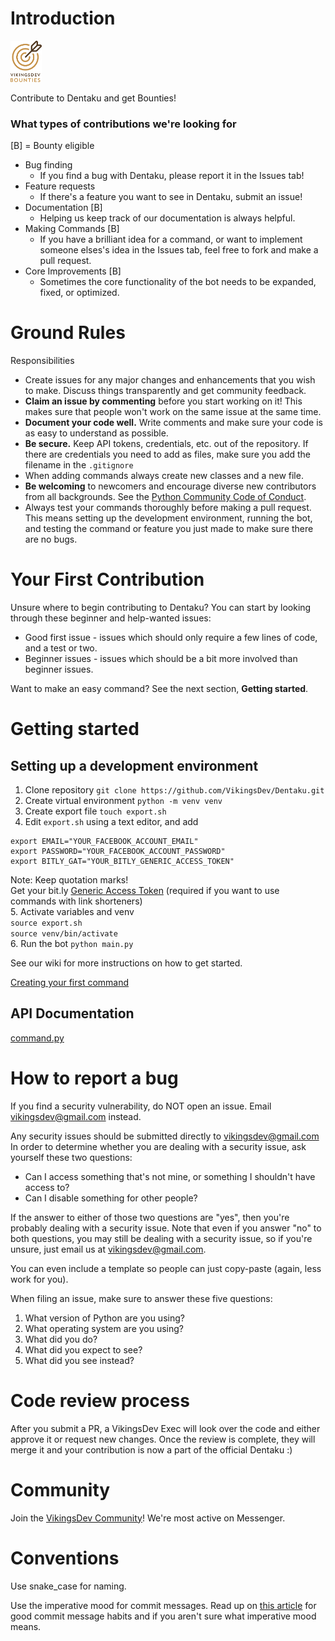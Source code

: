 # Introduction

<img src="https://github.com/VikingsDev/Vikingsdev-art/blob/master/Bounties/bounties-logo.svg?sanitize=true" width="50px"/>

Contribute to Dentaku and get Bounties!

### What types of contributions we're looking for

[B] = Bounty eligible

* Bug finding
   * If you find a bug with Dentaku, please report it in the Issues tab!
* Feature requests
   * If there's a feature you want to see in Dentaku, submit an issue!
* Documentation [B]
   * Helping us keep track of our documentation is always helpful.
* Making Commands [B]
   * If you have a brilliant idea for a command, or want to implement someone elses's idea in the Issues tab, feel free to fork and make a pull request.
* Core Improvements [B]
   * Sometimes the core functionality of the bot needs to be expanded, fixed, or optimized.

# Ground Rules

Responsibilities
* Create issues for any major changes and enhancements that you wish to make. Discuss things transparently and get community feedback.
* **Claim an issue by commenting** before you start working on it! This makes sure that people won't work on the same issue at the same time.
* **Document your code well.** Write comments and make sure your code is as easy to understand as possible.
* **Be secure.** Keep API tokens, credentials, etc. out of the repository. If there are credentials you need to add as files, make sure you add the filename in the `.gitignore`
* When adding commands always create new classes and a new file.
* **Be welcoming** to newcomers and encourage diverse new contributors from all backgrounds. See the [Python Community Code of Conduct](https://www.python.org/psf/codeofconduct/).
* Always test your commands thoroughly before making a pull request. This means setting up the development environment, running the bot, and testing the command or feature you just made to make sure there are no bugs.

# Your First Contribution

Unsure where to begin contributing to Dentaku? You can start by looking through these beginner and help-wanted issues:
* Good first issue - issues which should only require a few lines of code, and a test or two.
* Beginner issues - issues which should be a bit more involved than beginner issues.

Want to make an easy command? See the next section, **Getting started**.

# Getting started

## Setting up a development environment

1. Clone repository
`git clone https://github.com/VikingsDev/Dentaku.git`
2. Create virtual environment
`python -m venv venv`
3. Create export file
`touch export.sh`
4. Edit `export.sh` using a text editor, and add
```
export EMAIL="YOUR_FACEBOOK_ACCOUNT_EMAIL"
export PASSWORD="YOUR_FACEBOOK_ACCOUNT_PASSWORD"
export BITLY_GAT="YOUR_BITLY_GENERIC_ACCESS_TOKEN"
```
Note: Keep quotation marks!<br>
Get your bit.ly [Generic Access Token](https://bitly.com/a/oauth_apps) (required if you want to use commands with link shorteners)<br>
5. Activate variables and venv <br>
`source export.sh` <br>
`source venv/bin/activate` <br>
6. Run the bot
`python main.py`

See our wiki for more instructions on how to get started.

[Creating your first command](https://github.com/VikingsDev/Dentaku/wiki/2.-Making-your-first-command)

## API Documentation

[command.py](https://github.com/VikingsDev/Dentaku/wiki/command.py)


# How to report a bug
If you find a security vulnerability, do NOT open an issue. Email vikingsdev@gmail.com instead.

Any security issues should be submitted directly to vikingsdev@gmail.com
In order to determine whether you are dealing with a security issue, ask yourself these two questions:
 * Can I access something that's not mine, or something I shouldn't have access to?
 * Can I disable something for other people?

If the answer to either of those two questions are "yes", then you're probably dealing with a security issue. Note that even if you answer "no" to both questions, you may still be dealing with a security issue, so if you're unsure, just email us at vikingsdev@gmail.com.

You can even include a template so people can just copy-paste (again, less work for you).

When filing an issue, make sure to answer these five questions:

 1. What version of Python are you using?
 2. What operating system are you using?
 3. What did you do?
 4. What did you expect to see?
 5. What did you see instead?

# Code review process

After you submit a PR, a VikingsDev Exec will look over the code and either approve it or request new changes. Once the review is complete, they will merge it and your contribution is now a part of the official Dentaku :)

# Community

Join the [VikingsDev Community](https://vikingsdev.ca/#social)! We're most active on Messenger.

# Conventions

Use snake_case for naming.

Use the imperative mood for commit messages. Read up on [this article](https://chris.beams.io/posts/git-commit/) for good commit message habits and if you aren't sure what imperative mood means.
